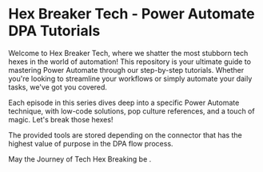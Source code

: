 # Hex Breaker Tech - Power Automate DPA Tutorials

Welcome to Hex Breaker Tech, where we shatter the most stubborn tech hexes in the world of automation! 
This repository is your ultimate guide to mastering Power Automate through our step-by-step tutorials. 
Whether you're looking to streamline your workflows or simply automate your daily tasks, we've got you covered.

Each episode in this series dives deep into a specific Power Automate technique, with low-code solutions, pop culture references, and a touch of magic. Let's break those hexes!

The provided tools are stored depending on the connector that has the highest value of purpose in the DPA flow process.

May the Journey of Tech Hex Breaking be .

